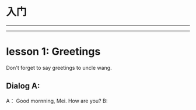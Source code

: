 # 入门
---
---
# lesson 1: Greetings
Don't forget to say greetings to uncle wang.

## Dialog A:
A： Good mornning, Mei. How are you?
B:

